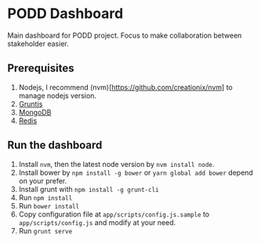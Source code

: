 # PODD Dashboard
Main dashboard for PODD project. Focus to make collaboration between stakeholder easier.

## Prerequisites
1. Nodejs, I recommend (nvm)[https://github.com/creationix/nvm] to manage nodejs version.
2. [Gruntjs](http://gruntjs.com/)
2. [MongoDB](https://docs.mongodb.org/)
3. [Redis](http://redis.io/)

## Run the dashboard
1. Install `nvm`, then the latest node version by `nvm install node`.
2. Install bower by `npm install -g bower` or `yarn global add bower` depend on your prefer.
3. Install grunt with `npm install -g grunt-cli`
3. Run `npm install`
4. Run `bower install`
5. Copy configuration file at `app/scripts/config.js.sample` to `app/scripts/config.js` and modify at your need.
6. Run `grunt serve`
